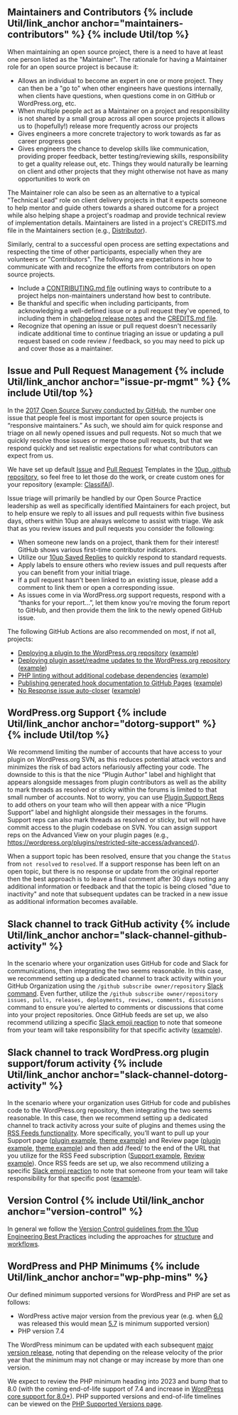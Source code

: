 <h2 id="maintainers-contributors" class="anchor-heading">Maintainers and Contributors {% include Util/link_anchor anchor="maintainers-contributors" %} {% include Util/top %}</h2>

When maintaining an open source project, there is a need to have at least one person listed as the "Maintainer".  The rationale for having a Maintainer role for an open source project is because it:

- Allows an individual to become an expert in one or more project. They can then be a "go to" when other engineers have questions internally, when clients have questions, when questions come in on GitHub or WordPress.org, etc.
- When multiple people act as a Maintainer on a project and responsibility is not shared by a small group across all open source projects it allows us to (hopefully!) release more frequently across our projects
- Gives engineers a more concrete trajectory to work towards as far as career progress goes
- Gives engineers the chance to develop skills like communication, providing proper feedback, better testing/reviewing skills, responsibility to get a quality release out, etc. Things they would naturally be learning on client and other projects that they might otherwise not have as many opportunities to work on

The Maintainer role can also be seen as an alternative to a typical "Technical Lead" role on client delivery projects in that it expects someone to help mentor and guide others towards a shared outcome for a project while also helping shape a project's roadmap and provide technical review of implementation details.  Maintainers are listed in a project's CREDITS.md file in the Maintainers section (e.g., [Distributor](https://github.com/10up/distributor/blob/develop/CREDITS.md)).

Similarly, central to a successful open process are setting expectations and respecting the time of other participants, especially when they are volunteers or "Contributors".  The following are expectations in how to communicate with and recognize the efforts from contributors on open source projects.

- Include a [CONTRIBUTING.md file](https://10up.github.io/Open-Source-Best-Practices/community/#contributing) outlining ways to contribute to a project helps non-maintainers understand how best to contribute.
- Be thankful and specific when including participants, from acknowledging a well-defined issue or a pull request they've opened, to including them in [changelog release notes](https://10up.github.io/Open-Source-Best-Practices/releasing/#changelog) and the [CREDITS.md file](https://10up.github.io/Open-Source-Best-Practices/releasing/#credit-management).
- Recognize that opening an issue or pull request doesn't necessarily indicate additional time to continue triaging an issue or updating a pull request based on code review / feedback, so you may need to pick up and cover those as a maintainer.

<h2 id="issue-pr-mgmt" class="anchor-heading">Issue and Pull Request Management {% include Util/link_anchor anchor="issue-pr-mgmt" %} {% include Util/top %}</h2>

In the [2017 Open Source Survey conducted by GitHub](https://opensourcesurvey.org/2017/), the number one issue that people feel is most important for open source projects is “responsive maintainers.”  As such, we should aim for quick response and triage on all newly opened issues and pull requests.  Not so much that we quickly resolve those issues or merge those pull requests, but that we respond quickly and set realistic expectations for what contributors can expect from us.

We have set up default [Issue](https://github.com/10up/.github/tree/trunk/ISSUE_TEMPLATE) and [Pull Request](https://github.com/10up/.github/blob/trunk/PULL_REQUEST_TEMPLATE.md) Templates in the [10up .github repository](https://github.com/10up/.github), so feel free to let those do the work, or create custom ones for your repository (example: [ClassifAI](https://github.com/10up/classifai/tree/develop/.github)).

Issue triage will primarily be handled by our Open Source Practice leadership as well as specifically identified Maintainers for each project, but to help ensure we reply to all issues and pull requests within five business days, others within 10up are always welcome to assist with triage.  We ask that as you review issues and pull requests you consider the following:

- When someone new lands on a project, thank them for their interest! GitHub shows various first-time contributor indicators.
- Utilize our [10up Saved Replies](https://github.com/10up/.github/blob/trunk/.github/SAVED_REPLIES.md) to quickly respond to standard requests.
- Apply labels to ensure others who review issues and pull requests after you can benefit from your initial triage.
- If a pull request hasn't been linked to an existing issue, please add a comment to link them or open a corresponding issue.
- As issues come in via WordPress.org support requests, respond with a “thanks for your report…”, let them know you're moving the forum report to GitHub, and then provide them the link to the newly opened GitHub issue.

The following GitHub Actions are also recommended on most, if not all, projects:

- [Deploying a plugin to the WordPress.org repository](https://github.com/10up/action-wordpress-plugin-deploy) ([example](https://github.com/10up/eight-day-week/blob/develop/.github/workflows/push-deploy.yml))
- [Deploying plugin asset/readme updates to the WordPress.org repository](https://github.com/10up/action-wordpress-plugin-asset-update) ([example](https://github.com/10up/eight-day-week/blob/develop/.github/workflows/push-asset-readme-update.yml))
- [PHP linting without additional codebase dependencies](https://github.com/10up/wpcs-action) ([example](https://github.com/10up/classifai/blob/develop/.github/workflows/lint.yml))
- [Publishing generated hook documentation to GitHub Pages](https://github.com/10up/actions-wordpress/blob/stable/hookdocs-workflow.md) ([example](https://github.com/10up/distributor/blob/develop/.github/workflows/build-docs.yml))
- [No Response issue auto-closer](https://github.com/lee-dohm/no-response) ([example](https://github.com/10up/ads-txt/blob/develop/.github/workflows/no-response.yml))

<h2 id="dotorg-support-reps" class="anchor-heading">WordPress.org Support {% include Util/link_anchor anchor="dotorg-support" %} {% include Util/top %}</h2>

We recommend limiting the number of accounts that have access to your plugin on WordPress.org SVN, as this reduces potential attack vectors and minimizes the risk of bad actors nefariously affecting your code.  The downside to this is that the nice “Plugin Author” label and highlight that appears alongside messages from plugin contributors as well as the ability to mark threads as resolved or sticky within the forums is limited to that small number of accounts.  Not to worry, you can use [Plugin Support Reps](https://make.wordpress.org/plugins/2017/09/04/plugin-support-reps/) to add others on your team who will then appear with a nice “Plugin Support” label and highlight alongside their messages in the forums.  Support reps can also mark threads as resolved or sticky, but will not have commit access to the plugin codebase on SVN.  You can assign support reps on the Advanced View on your plugin pages (e.g., https://wordpress.org/plugins/restricted-site-access/advanced/).

When a support topic has been resolved, ensure that you change the `Status` from `not resolved` to `resolved`.  If a support response has been left on an open topic, but there is no response or update from the original reporter then the best approach is to leave a final comment after 30 days noting any additional information or feedback and that the topic is being closed "due to inactivity" and note that subsequent updates can be tracked in a new issue as additional information becomes available.

<h2 id="slack-channel-github-activity" class="anchor-heading">Slack channel to track GitHub activity {% include Util/link_anchor anchor="slack-channel-github-activity" %}</h2>

In the scenario where your organization uses GitHub for code and Slack for communications, then integrating the two seems reasonable.  In this case, we recommend setting up a dedicated channel to track activity within your GitHub Organization using the `/github subscribe owner/repository` [Slack command](https://get.slack.help/hc/en-us/articles/232289568-GitHub-for-Slack).  Even further, utilize the `/github subscribe owner/repository issues, pulls, releases, deployments, reviews, comments, discussions` command to ensure you’re alerted to comments or discussions that come into your project repositories.  Once GitHub feeds are set up, we also recommend utilizing a specific [Slack emoji reaction](https://get.slack.help/hc/en-us/articles/206870317-Emoji-reactions) to note that someone from your team will take responsibility for that specific activity ([example](https://slackmojis.com/emojis/1588-onit/)).

<h2 id="slack-channel-dotorg-activity" class="anchor-heading">Slack channel to track WordPress.org plugin support/forum activity {% include Util/link_anchor anchor="slack-channel-dotorg-activity" %}</h2>

In the scenario where your organization uses GitHub for code and publishes code to the WordPress.org repository, then integrating the two seems reasonable.  In this case, then we recommend setting up a dedicated channel to track activity across your suite of plugins and themes using the [RSS Feeds functionality](https://get.slack.help/hc/en-us/articles/218688467-Add-RSS-feeds-to-Slack).  More specifically, you’ll want to pull up your Support page ([plugin example](https://wordpress.org/support/plugin/elasticpress/), [theme example](https://wordpress.org/support/theme/twentynineteen/)) and Review page ([plugin example](https://wordpress.org/plugins/elasticpress/#reviews), [theme example](https://wordpress.org/support/theme/twentynineteen/reviews/)) and then add /feed/ to the end of the URL that you utilize for the RSS Feed subscription ([Support example](https://wordpress.org/support/plugin/elaticpress/feed/), [Review example](https://wordpress.org/support/plugin/elasticpress/reviews/feed/)).  Once RSS feeds are set up, we also recommend utilizing a specific [Slack emoji reaction](https://get.slack.help/hc/en-us/articles/206870317-Emoji-reactions) to note that someone from your team will take responsibility for that specific post ([example](https://slackmojis.com/emojis/1588-onit/)).

<h2 id="version-control" class="anchor-heading">Version Control {% include Util/link_anchor anchor="version-control" %}</h2>

In general we follow the [Version Control guidelines from the 10up Engineering Best Practices](https://10up.github.io/Engineering-Best-Practices/version-control/#top) including the approaches for [structure](https://10up.github.io/Engineering-Best-Practices/version-control/#structure-package-management) and [workflows](https://10up.github.io/Engineering-Best-Practices/version-control/#workflows).

<h2 id="version-control" class="anchor-heading">WordPress and PHP Minimums {% include Util/link_anchor anchor="wp-php-mins" %}</h2>

Our defined minimum supported versions for WordPress and PHP are set as follows:

- WordPress active major version from the previous year (e.g. when [6.0](https://wordpress.org/news/2022/05/arturo/) was released this would mean [5.7](https://wordpress.org/news/2021/03/esperanza/) is minimum supported version)
- PHP version 7.4

The WordPress minimum can be updated with each subsequent [major version release](https://wordpress.org/about/history/), noting that depending on the release velocity of the prior year that the minimum may not change or may increase by more than one version.

We expect to review the PHP minimum heading into 2023 and bump that to 8.0 (with the coming end-of-life support of 7.4 and increase in [WordPress core support for 8.0+](https://make.wordpress.org/core/handbook/references/php-compatibility-and-wordpress-versions/)).  PHP supported versions and end-of-life timelines can be viewed on the [PHP Supported Versions page](https://www.php.net/supported-versions).
